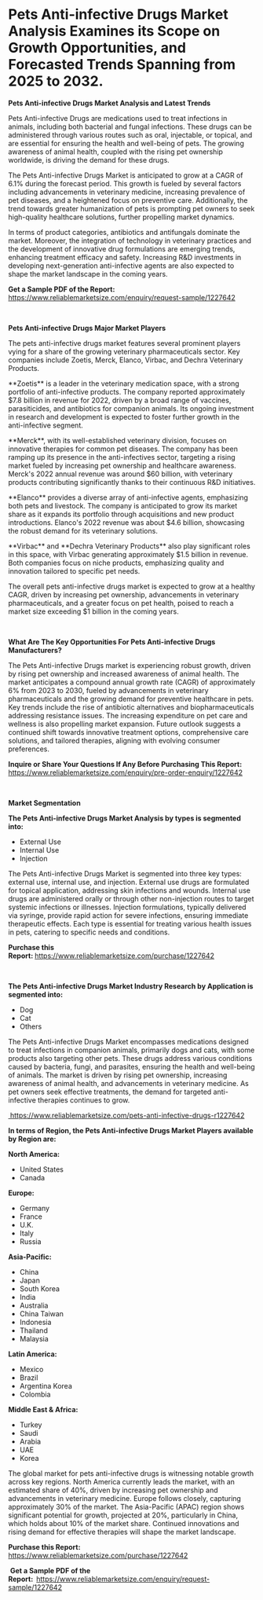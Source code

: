 <p><h1>Pets Anti-infective Drugs Market Analysis Examines its Scope on Growth Opportunities, and Forecasted Trends Spanning from 2025 to 2032.</h1></p><p><strong>Pets Anti-infective Drugs Market Analysis and Latest Trends</strong></p>
<p><p>Pets Anti-infective Drugs are medications used to treat infections in animals, including both bacterial and fungal infections. These drugs can be administered through various routes such as oral, injectable, or topical, and are essential for ensuring the health and well-being of pets. The growing awareness of animal health, coupled with the rising pet ownership worldwide, is driving the demand for these drugs.</p><p>The Pets Anti-infective Drugs Market is anticipated to grow at a CAGR of 6.1% during the forecast period. This growth is fueled by several factors including advancements in veterinary medicine, increasing prevalence of pet diseases, and a heightened focus on preventive care. Additionally, the trend towards greater humanization of pets is prompting pet owners to seek high-quality healthcare solutions, further propelling market dynamics.</p><p>In terms of product categories, antibiotics and antifungals dominate the market. Moreover, the integration of technology in veterinary practices and the development of innovative drug formulations are emerging trends, enhancing treatment efficacy and safety. Increasing R&D investments in developing next-generation anti-infective agents are also expected to shape the market landscape in the coming years.</p></p>
<p><strong>Get a Sample PDF of the Report:&nbsp;</strong> <a href="https://www.reliablemarketsize.com/enquiry/request-sample/1227642?utm_campaign=3322&utm_medium=2&utm_source=Github&utm_content=ia&utm_term=19042025&utm_id=pets-anti-infective-drugs">https://www.reliablemarketsize.com/enquiry/request-sample/1227642</a></p>
<p>&nbsp;</p>
<p><strong>Pets Anti-infective Drugs Major Market Players</strong></p>
<p><p>The pets anti-infective drugs market features several prominent players vying for a share of the growing veterinary pharmaceuticals sector. Key companies include Zoetis, Merck, Elanco, Virbac, and Dechra Veterinary Products.</p><p>**Zoetis** is a leader in the veterinary medication space, with a strong portfolio of anti-infective products. The company reported approximately $7.8 billion in revenue for 2022, driven by a broad range of vaccines, parasiticides, and antibiotics for companion animals. Its ongoing investment in research and development is expected to foster further growth in the anti-infective segment.</p><p>**Merck**, with its well-established veterinary division, focuses on innovative therapies for common pet diseases. The company has been ramping up its presence in the anti-infectives sector, targeting a rising market fueled by increasing pet ownership and healthcare awareness. Merck's 2022 annual revenue was around $60 billion, with veterinary products contributing significantly thanks to their continuous R&D initiatives.</p><p>**Elanco** provides a diverse array of anti-infective agents, emphasizing both pets and livestock. The company is anticipated to grow its market share as it expands its portfolio through acquisitions and new product introductions. Elanco's 2022 revenue was about $4.6 billion, showcasing the robust demand for its veterinary solutions.</p><p>**Virbac** and **Dechra Veterinary Products** also play significant roles in this space, with Virbac generating approximately $1.5 billion in revenue. Both companies focus on niche products, emphasizing quality and innovation tailored to specific pet needs. </p><p>The overall pets anti-infective drugs market is expected to grow at a healthy CAGR, driven by increasing pet ownership, advancements in veterinary pharmaceuticals, and a greater focus on pet health, poised to reach a market size exceeding $1 billion in the coming years.</p></p>
<p>&nbsp;</p>
<p><strong>What Are The Key Opportunities For Pets Anti-infective Drugs Manufacturers?</strong></p>
<p><p>The Pets Anti-infective Drugs market is experiencing robust growth, driven by rising pet ownership and increased awareness of animal health. The market anticipates a compound annual growth rate (CAGR) of approximately 6% from 2023 to 2030, fueled by advancements in veterinary pharmaceuticals and the growing demand for preventive healthcare in pets. Key trends include the rise of antibiotic alternatives and biopharmaceuticals addressing resistance issues. The increasing expenditure on pet care and wellness is also propelling market expansion. Future outlook suggests a continued shift towards innovative treatment options, comprehensive care solutions, and tailored therapies, aligning with evolving consumer preferences.</p></p>
<p><strong>Inquire or Share Your Questions If Any Before Purchasing This Report:</strong> <a href="https://www.reliablemarketsize.com/enquiry/pre-order-enquiry/1227642?utm_campaign=3322&utm_medium=2&utm_source=Github&utm_content=ia&utm_term=19042025&utm_id=pets-anti-infective-drugs">https://www.reliablemarketsize.com/enquiry/pre-order-enquiry/1227642</a></p>
<p>&nbsp;</p>
<p><strong>Market Segmentation</strong></p>
<p><strong>The Pets Anti-infective Drugs Market Analysis by types is segmented into:</strong></p>
<p><ul><li>External Use</li><li>Internal Use</li><li>Injection</li></ul></p>
<p><p>The Pets Anti-infective Drugs Market is segmented into three key types: external use, internal use, and injection. External use drugs are formulated for topical application, addressing skin infections and wounds. Internal use drugs are administered orally or through other non-injection routes to target systemic infections or illnesses. Injection formulations, typically delivered via syringe, provide rapid action for severe infections, ensuring immediate therapeutic effects. Each type is essential for treating various health issues in pets, catering to specific needs and conditions.</p></p>
<p><strong>Purchase this Report:&nbsp;</strong><a href="https://www.reliablemarketsize.com/purchase/1227642?utm_campaign=3322&utm_medium=2&utm_source=Github&utm_content=ia&utm_term=19042025&utm_id=pets-anti-infective-drugs">https://www.reliablemarketsize.com/purchase/1227642</a></p>
<p>&nbsp;</p>
<p><strong>The Pets Anti-infective Drugs Market Industry Research by Application is segmented into:</strong></p>
<p><ul><li>Dog</li><li>Cat</li><li>Others</li></ul></p>
<p><p>The Pets Anti-infective Drugs Market encompasses medications designed to treat infections in companion animals, primarily dogs and cats, with some products also targeting other pets. These drugs address various conditions caused by bacteria, fungi, and parasites, ensuring the health and well-being of animals. The market is driven by rising pet ownership, increasing awareness of animal health, and advancements in veterinary medicine. As pet owners seek effective treatments, the demand for targeted anti-infective therapies continues to grow.</p></p>
<p><a href="https://www.reliablemarketsize.com/pets-anti-infective-drugs-r1227642?utm_campaign=3322&utm_medium=2&utm_source=Github&utm_content=ia&utm_term=19042025&utm_id=pets-anti-infective-drugs">&nbsp;https://www.reliablemarketsize.com/pets-anti-infective-drugs-r1227642</a></p>
<p><strong>In terms of Region, the Pets Anti-infective Drugs Market Players available by Region are:</strong></p>
<p>
    <p> <strong> North America: </strong>
        <ul>
            <li>United States</li>
            <li>Canada</li>
        </ul>
        </p> 
    <p> <strong> Europe: </strong>
        <ul>
            <li>Germany</li>
            <li>France</li>
            <li>U.K.</li>
            <li>Italy</li>
            <li>Russia</li>
        </ul>
        </p> 
    <p> <strong> Asia-Pacific: </strong>
        <ul>
            <li>China</li>
            <li>Japan</li>
            <li>South Korea</li>
            <li>India</li>
            <li>Australia</li>
            <li>China Taiwan</li>
            <li>Indonesia</li>
            <li>Thailand</li>
            <li>Malaysia</li>
        </ul>
        </p> 
    <p> <strong> Latin America: </strong>
        <ul>
            <li>Mexico</li>
            <li>Brazil</li>
            <li>Argentina Korea</li>
            <li>Colombia</li>
        </ul>
        </p> 
    <p> <strong> Middle East & Africa: </strong>
        <ul>
            <li>Turkey</li>
            <li>Saudi</li>
            <li>Arabia</li>
            <li>UAE</li>
            <li>Korea</li>
        </ul>
    </p>
    </p>
<p><p>The global market for pets anti-infective drugs is witnessing notable growth across key regions. North America currently leads the market, with an estimated share of 40%, driven by increasing pet ownership and advancements in veterinary medicine. Europe follows closely, capturing approximately 30% of the market. The Asia-Pacific (APAC) region shows significant potential for growth, projected at 20%, particularly in China, which holds about 10% of the market share. Continued innovations and rising demand for effective therapies will shape the market landscape.</p></p>
<p><strong>Purchase this Report: </strong><a href="https://www.reliablemarketsize.com/purchase/1227642?utm_campaign=3322&utm_medium=2&utm_source=Github&utm_content=ia&utm_term=19042025&utm_id=pets-anti-infective-drugs">https://www.reliablemarketsize.com/purchase/1227642</a></p>
<p>&nbsp;<strong>Get a Sample PDF of the Report:&nbsp;&nbsp;</strong><a href="https://www.reliablemarketsize.com/enquiry/request-sample/1227642?utm_campaign=3322&utm_medium=2&utm_source=Github&utm_content=ia&utm_term=19042025&utm_id=pets-anti-infective-drugs">https://www.reliablemarketsize.com/enquiry/request-sample/1227642</a></p>
<p><strong></strong></p>
<p><p></p><p></p><p></p></p>